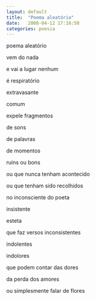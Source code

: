 ```yaml
---
layout: default
title:  "Poema aleatório"
date:   2008-04-12 17:16:50
categories: poesia
---
```


poema aleatório

vem do nada

e vai a lugar nenhum

é respiratório

extravasante

comum

expele fragmentos

de sons

de palavras

de momentos

ruins ou bons

ou que nunca tenham acontecido

ou que tenham sido recolhidos

no inconsciente do poeta

insistente

esteta

que faz versos inconsistentes

indolentes

indolores

que podem contar das dores

da perda dos amores

ou simplesmente falar de flores